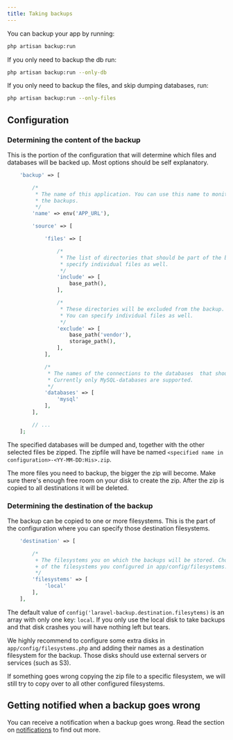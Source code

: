 ```yaml
---
title: Taking backups
---
```


You can backup your app by running:

```bash
php artisan backup:run
```

If you only need to backup the db run:

```bash
php artisan backup:run --only-db
```

If you only need to backup the files, and skip dumping databases, run:

```bash
php artisan backup:run --only-files
```

## Configuration

### Determining the content of the backup

This is the portion of the configuration that will determine which files and databases will be backed up. Most options should be self explanatory.

```php
    'backup' => [

        /*
         * The name of this application. You can use this name to monitor
         * the backups.
         */
        'name' => env('APP_URL'),

        'source' => [

            'files' => [

                /*
                 * The list of directories that should be part of the backup. You can
                 * specify individual files as well.
                 */
                'include' => [
                    base_path(),
                ],

                /*
                 * These directories will be excluded from the backup.
                 * You can specify individual files as well.
                 */
                'exclude' => [
                    base_path('vendor'),
                    storage_path(),
                ],
            ],

            /*
             * The names of the connections to the databases  that should be part of the backup.
             * Currently only MySQL-databases are supported.
             */
            'databases' => [
                'mysql'
            ],
        ],

        // ...
    ];
```

The specified databases will be dumped and, together with the other selected files be zipped. The zipfile will have be named `<specified name in configuration>-<YY-MM-DD:His>.zip`.
 
The more files you need to backup, the bigger the zip will become. Make sure there's enough free room on your disk to create the zip. After the zip is copied to all destinations it will be deleted.
 
### Determining the destination of the backup

The backup can be copied to one or more filesystems. This is the part of the configuration where you can specify those destination filesystems.

```php
    'destination' => [

        /*
         + The filesystems you on which the backups will be stored. Choose one or more
         + of the filesystems you configured in app/config/filesystems.php
         */
        'filesystems' => [
            'local'
        ],
    ],
```

The default value of `config('laravel-backup.destination.filesytems)` is an array with only one key: `local`. If you only use the local disk to take backups and that disk crashes you will have nothing left but tears.

We highly recommend to configure some extra disks in `app/config/filesystems.php` and adding their names as a destination filesystem for the backup. Those disks should use external servers or services (such as S3).

If something goes wrong copying the zip file to a specific filesystem, we will still try to copy over to all other configured filesystems.

## Getting notified when a backup goes wrong

You can receive a notification when a backup goes wrong. Read
the section on [notifications]('/laravel-backup/v3/sending-notifications/overview) to find out more.
